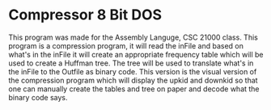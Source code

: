 # Compressor 8 Bit DOS
This program was made for the Assembly Languge, CSC 21000 class. This program is a compression program, it will read the inFile and based on what's in the inFile it will create an appropriate frequency table which will be used to create a Huffman tree. The tree will be used to translate what's in the inFile to the Outfile as binary code. This version is the visual version of the compression program which will display the upkid and downkid so that one can manually create the tables and tree on paper and decode what the binary code says. 
